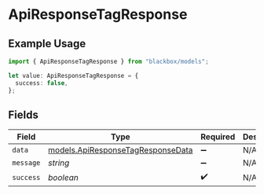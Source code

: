 # ApiResponseTagResponse

## Example Usage

```typescript
import { ApiResponseTagResponse } from "blackbox/models";

let value: ApiResponseTagResponse = {
  success: false,
};
```

## Fields

| Field                                                                        | Type                                                                         | Required                                                                     | Description                                                                  |
| ---------------------------------------------------------------------------- | ---------------------------------------------------------------------------- | ---------------------------------------------------------------------------- | ---------------------------------------------------------------------------- |
| `data`                                                                       | [models.ApiResponseTagResponseData](../models/apiresponsetagresponsedata.md) | :heavy_minus_sign:                                                           | N/A                                                                          |
| `message`                                                                    | *string*                                                                     | :heavy_minus_sign:                                                           | N/A                                                                          |
| `success`                                                                    | *boolean*                                                                    | :heavy_check_mark:                                                           | N/A                                                                          |